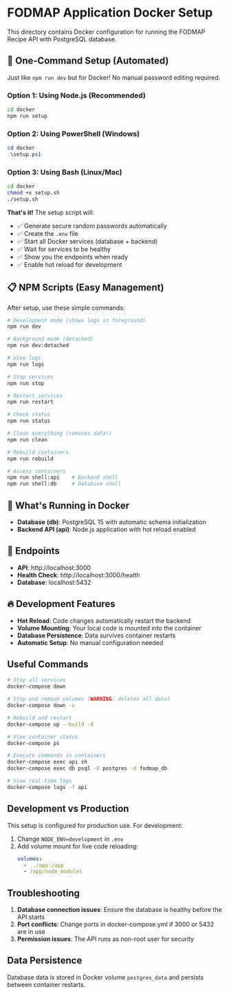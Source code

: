 # FODMAP Application Docker Setup

This directory contains Docker configuration for running the FODMAP Recipe API with PostgreSQL database.

## 🚀 One-Command Setup (Automated)

Just like `npm run dev` but for Docker! No manual password editing required.

### Option 1: Using Node.js (Recommended)
```bash
cd docker
npm run setup
```

### Option 2: Using PowerShell (Windows)
```powershell
cd docker
.\setup.ps1
```

### Option 3: Using Bash (Linux/Mac)
```bash
cd docker
chmod +x setup.sh
./setup.sh
```

**That's it!** The setup script will:
- ✅ Generate secure random passwords automatically
- ✅ Create the `.env` file
- ✅ Start all Docker services (database + backend)
- ✅ Wait for services to be healthy
- ✅ Show you the endpoints when ready
- ✅ Enable hot reload for development

## 📋 NPM Scripts (Easy Management)

After setup, use these simple commands:

```bash
# Development mode (shows logs in foreground)
npm run dev

# Background mode (detached)
npm run dev:detached

# View logs
npm run logs

# Stop services
npm run stop

# Restart services
npm run restart

# Check status
npm run status

# Clean everything (removes data!)
npm run clean

# Rebuild containers
npm run rebuild

# Access containers
npm run shell:api    # Backend shell
npm run shell:db     # Database shell
```

## 🐳 What's Running in Docker

- **Database (db)**: PostgreSQL 15 with automatic schema initialization
- **Backend API (api)**: Node.js application with hot reload enabled

## 📡 Endpoints

- **API**: http://localhost:3000
- **Health Check**: http://localhost:3000/health
- **Database**: localhost:5432

## 🔥 Development Features

- **Hot Reload**: Code changes automatically restart the backend
- **Volume Mounting**: Your local code is mounted into the container
- **Database Persistence**: Data survives container restarts
- **Automatic Setup**: No manual configuration needed

## Useful Commands

```bash
# Stop all services
docker-compose down

# Stop and remove volumes (WARNING: deletes all data)
docker-compose down -v

# Rebuild and restart
docker-compose up --build -d

# View container status
docker-compose ps

# Execute commands in containers
docker-compose exec api sh
docker-compose exec db psql -U postgres -d fodmap_db

# View real-time logs
docker-compose logs -f api
```

## Development vs Production

This setup is configured for production use. For development:

1. Change `NODE_ENV=development` in `.env`
2. Add volume mount for live code reloading:
   ```yaml
   volumes:
     - ../app:/app
     - /app/node_modules
   ```

## Troubleshooting

1. **Database connection issues**: Ensure the database is healthy before the API starts
2. **Port conflicts**: Change ports in docker-compose.yml if 3000 or 5432 are in use
3. **Permission issues**: The API runs as non-root user for security

## Data Persistence

Database data is stored in Docker volume `postgres_data` and persists between container restarts.
